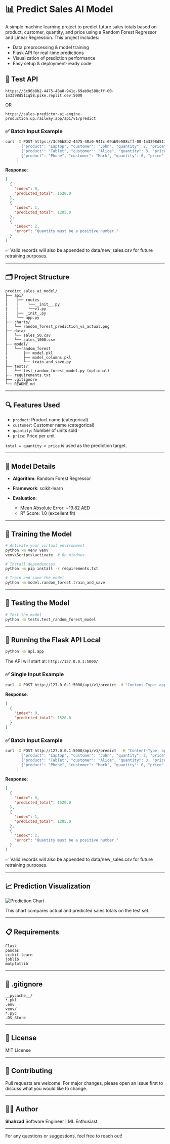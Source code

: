# 📊 Predict Sales AI Model

A simple machine learning project to predict future sales totals based on product, customer, quantity, and price using a Random Forest Regressor and Linear Regression. This project includes:

* Data preprocessing & model training
* Flask API for real-time predictions
* Visualization of prediction performance
* Easy setup & deployment-ready code

## 🔮 Test API 

`https://3c96b8b2-4475-48a0-941c-69ab9e588cff-00-1m3398d51iq58.pike.replit.dev:5000`

OR

`https://sales-predictor-ai-engine-production.up.railway.app/api/v1/predict`

### ✅ Batch Input Example
```bash
curl -X POST https://3c96b8b2-4475-48a0-941c-69ab9e588cff-00-1m3398d51iq58.pike.replit.dev:5000/api/v1/predict  -H "Content-Type: application/json"  -d '[
       {"product": "Laptop", "customer": "John", "quantity": 2, "price": 800},
       {"product": "Tablet", "customer": "Alice", "quantity": 3, "price": 400},
       {"product": "Phone", "customer": "Mark", "quantity": 0, "price": 900}
     ]'
```
**Response**:
```json
[
  {
    "index": 0,
    "predicted_total": 1520.0
  },
  {
    "index": 1,
    "predicted_total": 1205.0
  },
  {
    "index": 2,
    "error": "Quantity must be a positive number."
  }
]
```
✅ Valid records will also be appended to data/new_sales.csv for future retraining purposes.

---

## 🗂️ Project Structure

```
predict_sales_ai_model/
├── api/
│    ├── routes
|    |    └──__init__.py
|    |    └──v1.py
|    ├── _init_.py
|    └── app.py
├── charts/
│   └── random_forest_prediction_vs_actual.png
├── data/
│   └── sales_50.csv
│   └── sales_1000.csv
├── model/
│   └──random_forest
|       ├── model.pkl
|       ├── model_columns.pkl
|       └── train_and_save.py
├── tests/
│   └── test_random_forest_model.py (optional)
├── requirements.txt
├── .gitignore
└── README.md
```

---

## 🔍 Features Used

* `product`: Product name (categorical)
* `customer`: Customer name (categorical)
* `quantity`: Number of units sold
* `price`: Price per unit

`total = quantity × price` is used as the prediction target.

---

## 🧠 Model Details

* **Algorithm**: Random Forest Regressor
* **Framework**: scikit-learn
* **Evaluation**:

  * Mean Absolute Error: \~19.82 AED
  * R² Score: 1.0 (excellent fit)

---

## 🧪 Training the Model

```bash
# Activate your virtual environment
python -m venv venv
venv\Scripts\activate  # On Windows

# Install dependencies
python -m pip install -r requirements.txt

# Train and save the model
python -m model.random_forest.train_and_save
```

---


## 🧪 Testing the Model

```bash
# Test the model
python -m tests.test_random_forest_model

```

---

## 🔮 Running the Flask API Local

```bash
python -m api.app
```

The API will start at: `http://127.0.0.1:5000/`


### ✅ Single Input Example
```bash
curl -X POST http://127.0.0.1:5000/api/v1/predict -H "Content-Type: application/json"  -d '{"product": "Laptop", "customer": "John", "quantity": 2, "price": 800}'
```

**Response**:
```json
[
  {
    "index": 0,
    "predicted_total": 1520.0
  }
]
```

### ✅ Batch Input Example
```bash
curl -X POST http://127.0.0.1:5000/api/v1/predict  -H "Content-Type: application/json"  -d '[
       {"product": "Laptop", "customer": "John", "quantity": 2, "price": 800},
       {"product": "Tablet", "customer": "Alice", "quantity": 3, "price": 400},
       {"product": "Phone", "customer": "Mark", "quantity": 0, "price": 900}
     ]'
```
**Response**:
```json
[
  {
    "index": 0,
    "predicted_total": 1520.0
  },
  {
    "index": 1,
    "predicted_total": 1205.0
  },
  {
    "index": 2,
    "error": "Quantity must be a positive number."
  }
]
```
✅ Valid records will also be appended to data/new_sales.csv for future retraining purposes.

---

## 📈 Prediction Visualization

![Prediction Chart](charts/random_forest_prediction_vs_actual.png)

This chart compares actual and predicted sales totals on the test set.

---

## 📋 Requirements

```
Flask
pandas
scikit-learn
joblib
matplotlib
```

---

## 🚫 .gitignore

```
__pycache__/
*.pkl
.env
venv/
*.pyc
.DS_Store
```

---

## 📝 License

MIT License

---

## 🙌 Contributing

Pull requests are welcome. For major changes, please open an issue first to discuss what you would like to change.

---

## 👨‍💻 Author

**Shahzad**
Software Engineer | ML Enthusiast

---

For any questions or suggestions, feel free to reach out!

